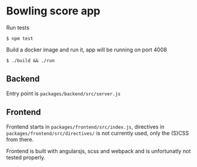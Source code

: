 # Bowling score app
Run tests

```$ npm test```

Build a docker image and run it, app will be running on port 4008

```$ ./build && ./run```

## Backend
Entry point is `packages/backend/src/server.js`

## Frontend
Frontend starts in `packages/frontend/src/index.js`,
directives in `packages/frontend/src/directives/` is not currently used, only the (S)CSS from there.

Frontend is built with angularsjs, scss and webpack and is unfortunatly not tested properly.

